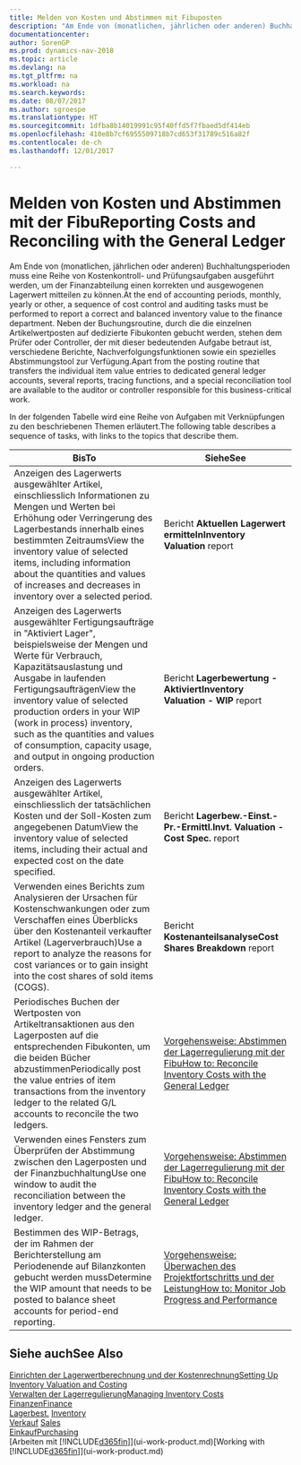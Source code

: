 ```yaml
---
title: Melden von Kosten und Abstimmen mit Fibuposten
description: "Am Ende von (monatlichen, jährlichen oder anderen) Buchhaltungsperioden muss eine Reihe von Kostenkontroll- und Prüfungsaufgaben ausgeführt werden, um der Finanzabteilung einen korrekten und ausgewogenen Lagerwert mitteilen zu können. Neben der Buchungsroutine, durch die die einzelnen Artikelwertposten auf dedizierte Fibukonten gebucht werden, stehen dem Prüfer oder Controller, der mit dieser bedeutenden Aufgabe betraut ist, verschiedene Berichte, Nachverfolgungsfunktionen sowie ein spezielles Abstimmungstool zur Verfügung."
documentationcenter: 
author: SorenGP
ms.prod: dynamics-nav-2018
ms.topic: article
ms.devlang: na
ms.tgt_pltfrm: na
ms.workload: na
ms.search.keywords: 
ms.date: 08/07/2017
ms.author: sgroespe
ms.translationtype: HT
ms.sourcegitcommit: 1dfba8b14019991c95f40ffd5f7fbaed5df414eb
ms.openlocfilehash: 410e8b7cf6955509718b7cd653f31789c516a82f
ms.contentlocale: de-ch
ms.lasthandoff: 12/01/2017

---
```

# <a name="reporting-costs-and-reconciling-with-the-general-ledger"></a><span data-ttu-id="4456e-104">Melden von Kosten und Abstimmen mit der Fibu</span><span class="sxs-lookup"><span data-stu-id="4456e-104">Reporting Costs and Reconciling with the General Ledger</span></span>
<span data-ttu-id="4456e-105">Am Ende von (monatlichen, jährlichen oder anderen) Buchhaltungsperioden muss eine Reihe von Kostenkontroll- und Prüfungsaufgaben ausgeführt werden, um der Finanzabteilung einen korrekten und ausgewogenen Lagerwert mitteilen zu können.</span><span class="sxs-lookup"><span data-stu-id="4456e-105">At the end of accounting periods, monthly, yearly or other, a sequence of cost control and auditing tasks must be performed to report a correct and balanced inventory value to the finance department.</span></span> <span data-ttu-id="4456e-106">Neben der Buchungsroutine, durch die die einzelnen Artikelwertposten auf dedizierte Fibukonten gebucht werden, stehen dem Prüfer oder Controller, der mit dieser bedeutenden Aufgabe betraut ist, verschiedene Berichte, Nachverfolgungsfunktionen sowie ein spezielles Abstimmungstool zur Verfügung.</span><span class="sxs-lookup"><span data-stu-id="4456e-106">Apart from the posting routine that transfers the individual item value entries to dedicated general ledger accounts, several reports, tracing functions, and a special reconciliation tool are available to the auditor or controller responsible for this business-critical work.</span></span>  

 <span data-ttu-id="4456e-107">In der folgenden Tabelle wird eine Reihe von Aufgaben mit Verknüpfungen zu den beschriebenen Themen erläutert.</span><span class="sxs-lookup"><span data-stu-id="4456e-107">The following table describes a sequence of tasks, with links to the topics that describe them.</span></span>   

|<span data-ttu-id="4456e-108">**Bis**</span><span class="sxs-lookup"><span data-stu-id="4456e-108">**To**</span></span>|<span data-ttu-id="4456e-109">**Siehe**</span><span class="sxs-lookup"><span data-stu-id="4456e-109">**See**</span></span>|  
|------------|-------------|  
|<span data-ttu-id="4456e-110">Anzeigen des Lagerwerts ausgewählter Artikel, einschliesslich Informationen zu Mengen und Werten bei Erhöhung oder Verringerung des Lagerbestands innerhalb eines bestimmten Zeitraums</span><span class="sxs-lookup"><span data-stu-id="4456e-110">View the inventory value of selected items, including information about the quantities and values of increases and decreases in inventory over a selected period.</span></span>|<span data-ttu-id="4456e-111">Bericht **Aktuellen Lagerwert ermitteln**</span><span class="sxs-lookup"><span data-stu-id="4456e-111">**Inventory Valuation** report</span></span>|  
|<span data-ttu-id="4456e-112">Anzeigen des Lagerwerts ausgewählter Fertigungsaufträge in "Aktiviert Lager", beispielsweise der Mengen und Werte für Verbrauch, Kapazitätsauslastung und Ausgabe in laufenden Fertigungsaufträgen</span><span class="sxs-lookup"><span data-stu-id="4456e-112">View the inventory value of selected production orders in your WIP (work in process) inventory, such as the quantities and values of consumption, capacity usage, and output in ongoing production orders.</span></span>|<span data-ttu-id="4456e-113">Bericht **Lagerbewertung - Aktiviert**</span><span class="sxs-lookup"><span data-stu-id="4456e-113">**Inventory Valuation - WIP** report</span></span>|  
|<span data-ttu-id="4456e-114">Anzeigen des Lagerwerts ausgewählter Artikel, einschliesslich der tatsächlichen Kosten und der Soll-Kosten zum angegebenen Datum</span><span class="sxs-lookup"><span data-stu-id="4456e-114">View the inventory value of selected items, including their actual and expected cost on the date specified.</span></span>|<span data-ttu-id="4456e-115">Bericht **Lagerbew.-Einst.-Pr.-Ermittl.**</span><span class="sxs-lookup"><span data-stu-id="4456e-115">**Invt. Valuation - Cost Spec.** report</span></span>|  
|<span data-ttu-id="4456e-116">Verwenden eines Berichts zum Analysieren der Ursachen für Kostenschwankungen oder zum Verschaffen eines Überblicks über den Kostenanteil verkaufter Artikel (Lagerverbrauch)</span><span class="sxs-lookup"><span data-stu-id="4456e-116">Use a report to analyze the reasons for cost variances or to gain insight into the cost shares of sold items (COGS).</span></span>|<span data-ttu-id="4456e-117">Bericht **Kostenanteilsanalyse**</span><span class="sxs-lookup"><span data-stu-id="4456e-117">**Cost Shares Breakdown** report</span></span>|  
|<span data-ttu-id="4456e-118">Periodisches Buchen der Wertposten von Artikeltransaktionen aus den Lagerposten auf die entsprechenden Fibukonten, um die beiden Bücher abzustimmen</span><span class="sxs-lookup"><span data-stu-id="4456e-118">Periodically post the value entries of item transactions from the inventory ledger to the related G/L accounts to reconcile the two ledgers.</span></span>|[<span data-ttu-id="4456e-119">Vorgehensweise: Abstimmen der Lagerregulierung mit der Fibu</span><span class="sxs-lookup"><span data-stu-id="4456e-119">How to: Reconcile Inventory Costs with the General Ledger</span></span>](finance-how-to-post-inventory-costs-to-the-general-ledger.md)|  
|<span data-ttu-id="4456e-120">Verwenden eines Fensters zum Überprüfen der Abstimmung zwischen den Lagerposten und der Finanzbuchhaltung</span><span class="sxs-lookup"><span data-stu-id="4456e-120">Use one window to audit the reconciliation between the inventory ledger and the general ledger.</span></span>|[<span data-ttu-id="4456e-121">Vorgehensweise: Abstimmen der Lagerregulierung mit der Fibu</span><span class="sxs-lookup"><span data-stu-id="4456e-121">How to: Reconcile Inventory Costs with the General Ledger</span></span>](finance-how-to-post-inventory-costs-to-the-general-ledger.md)|  
|<span data-ttu-id="4456e-122">Bestimmen des WIP-Betrags, der im Rahmen der Berichterstellung am Periodenende auf Bilanzkonten gebucht werden muss</span><span class="sxs-lookup"><span data-stu-id="4456e-122">Determine the WIP amount that needs to be posted to balance sheet accounts for period-end reporting.</span></span>|[<span data-ttu-id="4456e-123">Vorgehensweise: Überwachen des Projektfortschritts und der Leistung</span><span class="sxs-lookup"><span data-stu-id="4456e-123">How to: Monitor Job Progress and Performance</span></span>](projects-how-monitor-progress-performance.md)|

## <a name="see-also"></a><span data-ttu-id="4456e-124">Siehe auch</span><span class="sxs-lookup"><span data-stu-id="4456e-124">See Also</span></span>  
[<span data-ttu-id="4456e-125">Einrichten der Lagerwertberechnung und der Kostenrechnung</span><span class="sxs-lookup"><span data-stu-id="4456e-125">Setting Up Inventory Valuation and Costing</span></span>](finance-set-up-inventory-valuation-and-costing.md)  
[<span data-ttu-id="4456e-126">Verwalten der Lagerregulierung</span><span class="sxs-lookup"><span data-stu-id="4456e-126">Managing Inventory Costs</span></span>](finance-manage-inventory-costs.md)  
[<span data-ttu-id="4456e-127">Finanzen</span><span class="sxs-lookup"><span data-stu-id="4456e-127">Finance</span></span>](finance.md)  
<span data-ttu-id="4456e-128">[Lagerbest.](inventory-manage-inventory.md) </span><span class="sxs-lookup"><span data-stu-id="4456e-128">[Inventory](inventory-manage-inventory.md) </span></span>  
<span data-ttu-id="4456e-129">[Verkauf](sales-manage-sales.md) </span><span class="sxs-lookup"><span data-stu-id="4456e-129">[Sales](sales-manage-sales.md) </span></span>  
[<span data-ttu-id="4456e-130">Einkauf</span><span class="sxs-lookup"><span data-stu-id="4456e-130">Purchasing</span></span>](purchasing-manage-purchasing.md)  
<span data-ttu-id="4456e-131">[Arbeiten mit [!INCLUDE[d365fin](includes/d365fin_md.md)]](ui-work-product.md)</span><span class="sxs-lookup"><span data-stu-id="4456e-131">[Working with [!INCLUDE[d365fin](includes/d365fin_md.md)]](ui-work-product.md)</span></span>

